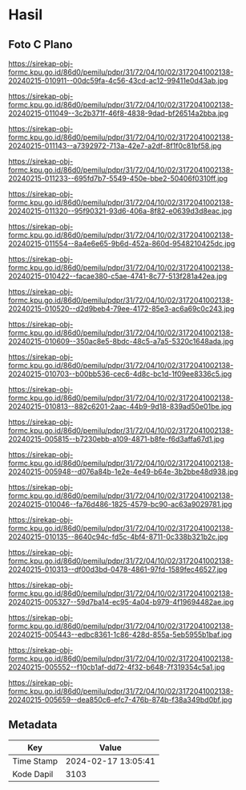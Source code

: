 # Hasil

## Foto C Plano

https://sirekap-obj-formc.kpu.go.id/86d0/pemilu/pdpr/31/72/04/10/02/3172041002138-20240215-010911--00dc59fa-4c56-43cd-ac12-99411e0d43ab.jpg

https://sirekap-obj-formc.kpu.go.id/86d0/pemilu/pdpr/31/72/04/10/02/3172041002138-20240215-011049--3c2b371f-46f8-4838-9dad-bf26514a2bba.jpg

https://sirekap-obj-formc.kpu.go.id/86d0/pemilu/pdpr/31/72/04/10/02/3172041002138-20240215-011143--a7392972-713a-42e7-a2df-8f1f0c81bf58.jpg

https://sirekap-obj-formc.kpu.go.id/86d0/pemilu/pdpr/31/72/04/10/02/3172041002138-20240215-011233--695fd7b7-5549-450e-bbe2-50406f0310ff.jpg

https://sirekap-obj-formc.kpu.go.id/86d0/pemilu/pdpr/31/72/04/10/02/3172041002138-20240215-011320--95f90321-93d6-406a-8f82-e0639d3d8eac.jpg

https://sirekap-obj-formc.kpu.go.id/86d0/pemilu/pdpr/31/72/04/10/02/3172041002138-20240215-011554--8a4e6e65-9b6d-452a-860d-9548210425dc.jpg

https://sirekap-obj-formc.kpu.go.id/86d0/pemilu/pdpr/31/72/04/10/02/3172041002138-20240215-010422--facae380-c5ae-4741-8c77-513f281a42ea.jpg

https://sirekap-obj-formc.kpu.go.id/86d0/pemilu/pdpr/31/72/04/10/02/3172041002138-20240215-010520--d2d9beb4-79ee-4172-85e3-ac6a69c0c243.jpg

https://sirekap-obj-formc.kpu.go.id/86d0/pemilu/pdpr/31/72/04/10/02/3172041002138-20240215-010609--350ac8e5-8bdc-48c5-a7a5-5320c1648ada.jpg

https://sirekap-obj-formc.kpu.go.id/86d0/pemilu/pdpr/31/72/04/10/02/3172041002138-20240215-010703--b00bb536-cec6-4d8c-bc1d-1f09ee8336c5.jpg

https://sirekap-obj-formc.kpu.go.id/86d0/pemilu/pdpr/31/72/04/10/02/3172041002138-20240215-010813--882c6201-2aac-44b9-9d18-839ad50e01be.jpg

https://sirekap-obj-formc.kpu.go.id/86d0/pemilu/pdpr/31/72/04/10/02/3172041002138-20240215-005815--b7230ebb-a109-4871-b8fe-f6d3affa67d1.jpg

https://sirekap-obj-formc.kpu.go.id/86d0/pemilu/pdpr/31/72/04/10/02/3172041002138-20240215-005948--d076a84b-1e2e-4e49-b64e-3b2bbe48d938.jpg

https://sirekap-obj-formc.kpu.go.id/86d0/pemilu/pdpr/31/72/04/10/02/3172041002138-20240215-010046--fa76d486-1825-4579-bc90-ac63a9029781.jpg

https://sirekap-obj-formc.kpu.go.id/86d0/pemilu/pdpr/31/72/04/10/02/3172041002138-20240215-010135--8640c94c-fd5c-4bf4-8711-0c338b321b2c.jpg

https://sirekap-obj-formc.kpu.go.id/86d0/pemilu/pdpr/31/72/04/10/02/3172041002138-20240215-010313--df00d3bd-0478-4861-97fd-1589fec46527.jpg

https://sirekap-obj-formc.kpu.go.id/86d0/pemilu/pdpr/31/72/04/10/02/3172041002138-20240215-005327--59d7ba14-ec95-4a04-b979-4f19694482ae.jpg

https://sirekap-obj-formc.kpu.go.id/86d0/pemilu/pdpr/31/72/04/10/02/3172041002138-20240215-005443--edbc8361-1c86-428d-855a-5eb5955b1baf.jpg

https://sirekap-obj-formc.kpu.go.id/86d0/pemilu/pdpr/31/72/04/10/02/3172041002138-20240215-005552--f10cb1af-dd72-4f32-b648-7f319354c5a1.jpg

https://sirekap-obj-formc.kpu.go.id/86d0/pemilu/pdpr/31/72/04/10/02/3172041002138-20240215-005659--dea850c6-efc7-476b-874b-f38a349bd0bf.jpg


## Metadata

| Key        | Value               |
| ---------- | ------------------- |
| Time Stamp | 2024-02-17 13:05:41 |
| Kode Dapil | 3103                |




